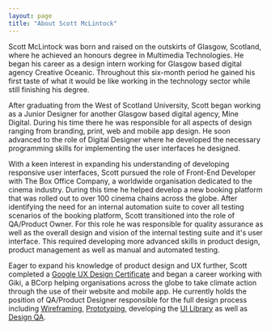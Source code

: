 ```yaml
---
layout: page
title: "About Scott McLintock"
---
```


Scott McLintock was born and raised on the outskirts of Glasgow, Scotland, where he achieved an honours degree in Multimedia Technologies. He began his career as a design intern working for Glasgow based digital agency Creative Oceanic. Throughout this six-month period he gained his first taste of what it would be like working in the technology sector while still finishing his degree. 

After graduating from the West of Scotland University, Scott began working as a Junior Designer for another Glasgow based digital agency, Mine Digital. During his time there he was responsible for all aspects of design ranging from branding, print, web and mobile app design. He soon advanced to the role of Digital Designer where he developed the necessary programming skills for implementing the user interfaces he designed.

With a keen interest in expanding his understanding of developing responsive user interfaces, Scott pursued the role of Front-End Developer with The Box Office Company, a worldwide organisation dedicated to the cinema industry. During this time he helped develop a new booking platform that was rolled out to over 100 cinema chains across the globe. After identifying the need for an internal automation suite to cover all testing scenarios of the booking platform, Scott transitioned into the role of QA/Product Owner. For this role he was responsible for quality assurance as well as the overall design and vision of the internal testing suite and it's user interface. This required developing more advanced skills in product design, product management as well as manual and automated testing.

Eager to expand his knowledge of product design and UX further, Scott completed a [Google UX Design Certificate](/2023-03-05-google-ux-certificate) and began a career working with Giki, a BCorp helping organisations across the globe to take climate action through the use of their website and mobile app. He currently holds the position of QA/Product Designer responsible for the full design process including [Wireframing](/2023/05/15/wireframing/), [Prototyping](/2023/09/28/prototyping/), developing the [UI Library](/2023/09/15/pattern-libraries/) as well as [Design QA](/2023/08/10/design-qa/).